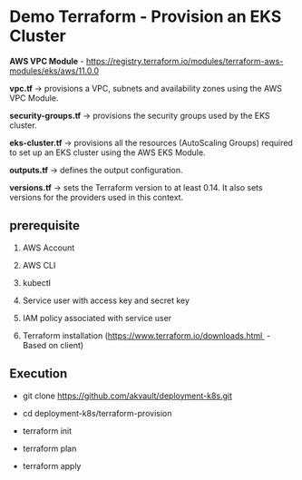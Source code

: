 # Demo Terraform - Provision an EKS Cluster

**AWS VPC Module** - https://registry.terraform.io/modules/terraform-aws-modules/eks/aws/11.0.0

**vpc.tf** -> provisions a VPC, subnets and availability zones using the AWS VPC Module.

**security-groups.tf** ->  provisions the security groups used by the EKS cluster.

**eks-cluster.tf** ->  provisions all the resources (AutoScaling Groups) required to set up an EKS cluster using the AWS EKS Module.

**outputs.tf** -> defines the output configuration.

**versions.tf** -> sets the Terraform version to at least 0.14. It also sets versions for the providers used in this context.

## **prerequisite**

  1. AWS Account 
  
  2. AWS CLI 
  
  3. kubectl 
  
  4. Service user with access key and secret key 
  
  5. IAM policy associated with service user
  
  6. Terraform installation (https://www.terraform.io/downloads.html  - Based on client)
  

## **Execution**

  - git clone https://github.com/akvault/deployment-k8s.git

  - cd deployment-k8s/terraform-provision

  - terraform init

  - terraform plan

  - terraform apply


